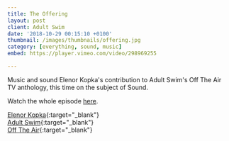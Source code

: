 ```yaml
---
title: The Offering
layout: post
client: Adult Swim
date: '2018-10-29 00:15:10 +0100'
thumbnail: /images/thumbnails/offering.jpg
category: [everything, sound, music]
embed: https://player.vimeo.com/video/298969255

---
```


Music and sound Elenor Kopka's contribution to Adult Swim's Off The Air TV anthology, this time on the subject of Sound.

Watch the whole episode [here](https://www.youtube.com/watch?v=tpwe69g_7Sg).

[Elenor Kopka](http://elenorkopka.de/){:target="_blank"}   
[Adult Swim](http://www.adultswim.com/){:target="_blank"}  
[Off The Air](https://www.adultswim.com/streams/off-the-air){:target="_blank"}  
